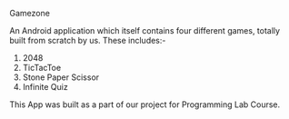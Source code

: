 Gamezone

An Android application which itself contains four different games, totally built from scratch by us.
These includes:-
1. 2048
2. TicTacToe
3. Stone Paper Scissor
4. Infinite Quiz

This App was built as a part of our project for Programming Lab Course.
